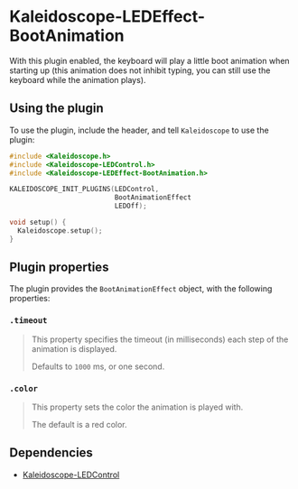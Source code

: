 # Kaleidoscope-LEDEffect-BootAnimation

With this plugin enabled, the keyboard will play a little boot animation when
starting up (this animation does not inhibit typing, you can still use the
keyboard while the animation plays).

## Using the plugin

To use the plugin, include the header, and tell `Kaleidoscope` to use the plugin:

```c++
#include <Kaleidoscope.h>
#include <Kaleidoscope-LEDControl.h>
#include <Kaleidoscope-LEDEffect-BootAnimation.h>

KALEIDOSCOPE_INIT_PLUGINS(LEDControl,
                          BootAnimationEffect
                          LEDOff);

void setup() {
  Kaleidoscope.setup();
}
```

## Plugin properties

The plugin provides the `BootAnimationEffect` object, with the following
properties:

### `.timeout`

> This property specifies the timeout (in milliseconds) each step of the
> animation is displayed.
>
> Defaults to `1000` ms, or one second.

### `.color`

> This property sets the color the animation is played with.
>
> The default is a red color.

## Dependencies

* [Kaleidoscope-LEDControl](LEDControl.md)
